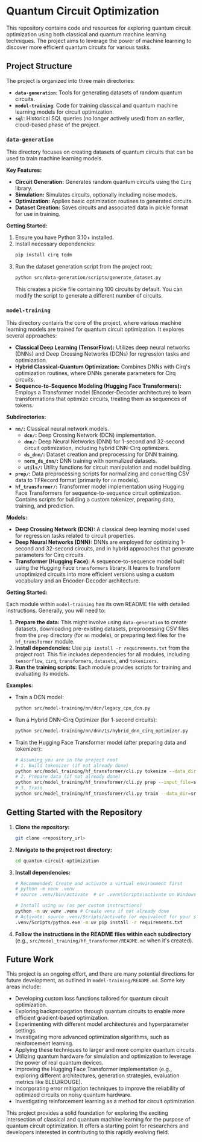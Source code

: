 # Quantum Circuit Optimization

This repository contains code and resources for exploring quantum circuit optimization using both classical and quantum machine learning techniques. The project aims to leverage the power of machine learning to discover more efficient quantum circuits for various tasks.

## Project Structure

The project is organized into three main directories:

*   **`data-generation`**: Tools for generating datasets of random quantum circuits.
*   **`model-training`**:  Code for training classical and quantum machine learning models for circuit optimization.
*   **`sql`**: Historical SQL queries (no longer actively used) from an earlier, cloud-based phase of the project.

### `data-generation`

This directory focuses on creating datasets of quantum circuits that can be used to train machine learning models.

**Key Features:**

*   **Circuit Generation:** Generates random quantum circuits using the `Cirq` library.
*   **Simulation:** Simulates circuits, optionally including noise models.
*   **Optimization:** Applies basic optimization routines to generated circuits.
*   **Dataset Creation:** Saves circuits and associated data in pickle format for use in training.

**Getting Started:**

1. Ensure you have Python 3.10+ installed.
2. Install necessary dependencies:
    ```bash
    pip install cirq tqdm
    ```
3. Run the dataset generation script from the project root:
    ```bash
    python src/data-generation/scripts/generate_dataset.py
    ```
    This creates a pickle file containing 100 circuits by default. You can modify the script to generate a different number of circuits.

### `model-training`

This directory contains the core of the project, where various machine learning models are trained for quantum circuit optimization. It explores several approaches:

*   **Classical Deep Learning (TensorFlow):** Utilizes deep neural networks (DNNs) and Deep Crossing Networks (DCNs) for regression tasks and optimization.
*   **Hybrid Classical-Quantum Optimization:** Combines DNNs with Cirq's optimization routines, where DNNs generate parameters for Cirq circuits.
*   **Sequence-to-Sequence Modeling (Hugging Face Transformers):** Employs a Transformer model (Encoder-Decoder architecture) to learn transformations that optimize circuits, treating them as sequences of tokens.

**Subdirectories:**

*   **`nn/`:** Classical neural network models.
    *   **`dcn/`:** Deep Crossing Network (DCN) implementation.
    *   **`dnn/`:** Deep Neural Networks (DNN) for 1-second and 32-second circuit optimization, including hybrid DNN-Cirq optimizers.
    *   **`ds_dnn/`:** Dataset creation and preprocessing for DNN training.
    *   **`norm_ds_dnn/`:** DNN training with normalized datasets.
    *   **`utils/`:** Utility functions for circuit manipulation and model building.
*   **`prep/`:** Data preprocessing scripts for normalizing and converting CSV data to TFRecord format (primarily for `nn` models).
*   **`hf_transformer/`:** Transformer model implementation using Hugging Face Transformers for sequence-to-sequence circuit optimization. Contains scripts for building a custom tokenizer, preparing data, training, and prediction.

**Models:**

*   **Deep Crossing Network (DCN):** A classical deep learning model used for regression tasks related to circuit properties.
*   **Deep Neural Networks (DNN):** DNNs are employed for optimizing 1-second and 32-second circuits, and in hybrid approaches that generate parameters for Cirq circuits.
*   **Transformer (Hugging Face):** A sequence-to-sequence model built using the Hugging Face `transformers` library. It learns to transform unoptimized circuits into more efficient versions using a custom vocabulary and an Encoder-Decoder architecture.

**Getting Started:**

Each module within `model-training` has its own README file with detailed instructions. Generally, you will need to:

1. **Prepare the data:** This might involve using `data-generation` to create datasets, downloading pre-existing datasets, preprocessing CSV files from the `prep` directory (for `nn` models), or preparing text files for the `hf_transformer` module.
2. **Install dependencies:** Use `pip install -r requirements.txt` from the project root. This file includes dependencies for all modules, including `tensorflow`, `cirq`, `transformers`, `datasets`, and `tokenizers`.
3. **Run the training scripts:** Each module provides scripts for training and evaluating its models.

**Examples:**

*   Train a DCN model:
    ```bash
    python src/model-training/nn/dcn/legacy_cpu_dcn.py
    ```
*   Run a Hybrid DNN-Cirq Optimizer (for 1-second circuits):
    ```bash
    python src/model-training/nn/dnn/1s/hybrid_dnn_cirq_optimizer.py
    ```
*   Train the Hugging Face Transformer model (after preparing data and tokenizer):
    ```bash
    # Assuming you are in the project root
    # 1. Build tokenizer (if not already done)
    python src/model_training/hf_transformer/cli.py tokenize --data_dir=src/model_training/hf_transformer/data --tokenizer_save_dir=src/model_training/hf_transformer/tokenizer
    # 2. Prepare data (if not already done)
    python src/model_training/hf_transformer/cli.py prep --input_file=src/model_training/hf_transformer/data/input.txt --processed_input_file=src/model_training/hf_transformer/data/input_processed.txt --processed_output_file=src/model_training/hf_transformer/data/output_processed.txt
    # 3. Train
    python src/model_training/hf_transformer/cli.py train --data_dir=src/model_training/hf_transformer/data --tokenizer_dir=src/model_training/hf_transformer/tokenizer --output_dir=src/model_training/hf_transformer/hf_transformer_results
    ```

## Getting Started with the Repository

1. **Clone the repository:**
    ```bash
    git clone <repository_url>
    ```
2. **Navigate to the project root directory:**
    ```bash
    cd quantum-circuit-optimization
    ```
3. **Install dependencies:**
    ```bash
    # Recommended: Create and activate a virtual environment first
    # python -m venv .venv
    # source .venv/bin/activate  # or .venv\Scripts\activate on Windows

    # Install using uv (as per custom instructions)
    python -m uv venv .venv # Create venv if not already done
    # Activate: source .venv/Scripts/activate (or equivalent for your shell)
    .venv/Scripts/python.exe -m uv pip install -r requirements.txt
    ```
4. **Follow the instructions in the README files within each subdirectory** (e.g., `src/model_training/hf_transformer/README.md` when it's created).

## Future Work

This project is an ongoing effort, and there are many potential directions for future development, as outlined in `model-training/README.md`. Some key areas include:

*   Developing custom loss functions tailored for quantum circuit optimization.
*   Exploring backpropagation through quantum circuits to enable more efficient gradient-based optimization.
*   Experimenting with different model architectures and hyperparameter settings.
*   Investigating more advanced optimization algorithms, such as reinforcement learning.
*   Applying these techniques to larger and more complex quantum circuits.
*   Utilizing quantum hardware for simulation and optimization to leverage the power of real quantum devices.
*   Improving the Hugging Face Transformer implementation (e.g., exploring different architectures, generation strategies, evaluation metrics like BLEU/ROUGE).
*   Incorporating error mitigation techniques to improve the reliability of optimized circuits on noisy quantum hardware.
*   Investigating reinforcement learning as a method for circuit optimization.

This project provides a solid foundation for exploring the exciting intersection of classical and quantum machine learning for the purpose of quantum circuit optimization. It offers a starting point for researchers and developers interested in contributing to this rapidly evolving field.